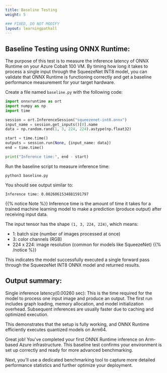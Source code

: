 ```yaml
---
title: Baseline Testing
weight: 5

### FIXED, DO NOT MODIFY
layout: learningpathall
---
```



## Baseline Testing using ONNX Runtime: 

The purpose of this test is to measure the inference latency of ONNX Runtime on your Azure Cobalt 100 VM. By timing how long it takes to process a single input through the SqueezeNet INT8 model, you can validate that ONNX Runtime is functioning correctly and get a baseline performance measurement for your target hardware.

Create a file named `baseline.py` with the following code:
```python
import onnxruntime as ort
import numpy as np
import time

session = ort.InferenceSession("squeezenet-int8.onnx")
input_name = session.get_inputs()[0].name
data = np.random.rand(1, 3, 224, 224).astype(np.float32)

start = time.time()
outputs = session.run(None, {input_name: data})
end = time.time()

print("Inference time:", end - start)
```

Run the baseline script to measure inference time:

```console
python3 baseline.py
```
You should see output similar to:
```output
Inference time: 0.0026061534881591797
```
{{% notice Note %}}
Inference time is the amount of time it takes for a trained machine learning model to make a prediction (produce output) after receiving input data.

The input tensor has the shape `(1, 3, 224, 224)`, which means:
- 1: batch size (number of images processed at once)
- 3: color channels (RGB)
- 224 x 224: image resolution (common for models like SqueezeNet)
{{% /notice %}}

This indicates the model successfully executed a single forward pass through the SqueezeNet INT8 ONNX model and returned results.

## Output summary:

Single inference latency(0.00260 sec): This is the time required for the model to process one input image and produce an output. The first run includes graph loading, memory allocation, and model initialization overhead.
Subsequent inferences are usually faster due to caching and optimized execution.

This demonstrates that the setup is fully working, and ONNX Runtime efficiently executes quantized models on Arm64. 

Great job! You've completed your first ONNX Runtime inference on Arm-based Azure infrastructure. This baseline test confirms your environment is set up correctly and ready for more advanced benchmarking.

Next, you'll use a dedicated benchmarking tool to capture more detailed performance statistics and further optimize your deployment.
